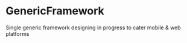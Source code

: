 # GenericFramework
Single generic framework designing in progress to cater mobile &amp; web platforms
